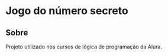 <h1>Jogo do número secreto </h1>

<h2> Sobre</h2>
<p>Projeto utilizado nos cursos de lógica de programação da Alura. </p>
